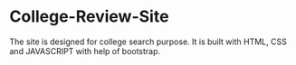 # College-Review-Site
The site is designed for college search purpose. It is built with HTML, CSS and JAVASCRIPT with help of bootstrap.
